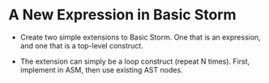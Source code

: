 A New Expression in Basic Storm
===============================

- Create two simple extensions to Basic Storm. One that is an expression, and one that is a
  top-level construct.

- The extension can simply be a loop construct (repeat N times). First, implement in ASM, then use
  existing AST nodes.
